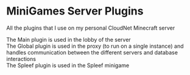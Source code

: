 # MiniGames Server Plugins
 All the plugins that I use on my personal CloudNet Minecraft server

The Main plugin is used in the lobby of the server  
The Global plugin is used in the proxy (to run on a single instance) and handles communication between the different servers and database interactions  
The Spleef plugin is used in the Spleef minigame
